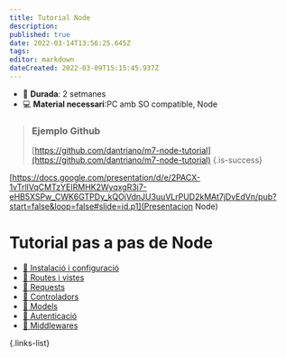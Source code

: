 ```yaml
---
title: Tutorial Node
description: 
published: true
date: 2022-03-14T13:56:25.645Z
tags: 
editor: markdown
dateCreated: 2022-03-09T15:15:45.937Z
---
```


- :calendar: **Durada**: 2 setmanes
- :computer: **Material necessari**:PC amb SO compatible, Node


> ### Ejemplo Github
> [https://github.com/dantriano/m7-node-tutorial](https://github.com/dantriano/m7-node-tutorial)
{.is-success}

[https://docs.google.com/presentation/d/e/2PACX-1vTrlIVqCMTzYEIRMHK2WyqxgR3i7-eHB5XSPw_CWK6GTPDy_kQOjVdnJU3uuVLrPUD2kMAt7jDvEdVn/pub?start=false&loop=false#slide=id.p1](Presentacion Node)

# Tutorial pas a pas de Node

- [:pill: Instalació i configuració](instalacio-configuracio)
- [:pill: Routes i vistes](routes-views)
- [:pill: Requests](requests)
- [:pill: Controladors](controladors)
- [:pill: Models](models)
- [:pill: Autenticació](autenticacio)
- [:pill: Middlewares](middlewares)


{.links-list}
